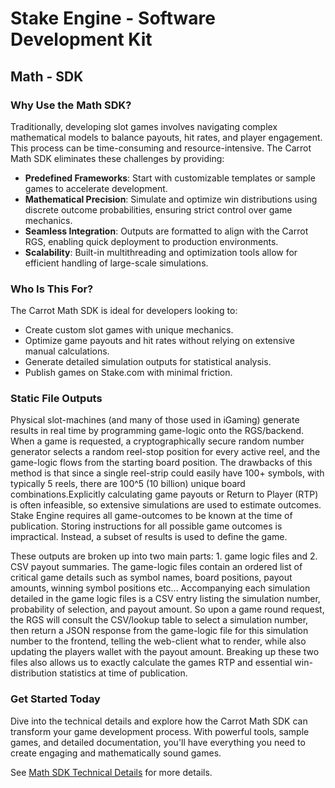 # Stake Engine - Software Development Kit

## **Math - SDK**

### **Why Use the Math SDK?**

Traditionally, developing slot games involves navigating complex mathematical models to balance payouts, hit rates, and player engagement. This process can be time-consuming and resource-intensive. The Carrot Math SDK eliminates these challenges by providing:

- **Predefined Frameworks**: Start with customizable templates or sample games to accelerate development.
- **Mathematical Precision**: Simulate and optimize win distributions using discrete outcome probabilities, ensuring strict control over game mechanics.
- **Seamless Integration**: Outputs are formatted to align with the Carrot RGS, enabling quick deployment to production environments.
- **Scalability**: Built-in multithreading and optimization tools allow for efficient handling of large-scale simulations.


### **Who Is This For?**

The Carrot Math SDK is ideal for developers looking to:

- Create custom slot games with unique mechanics.
- Optimize game payouts and hit rates without relying on extensive manual calculations.
- Generate detailed simulation outputs for statistical analysis.
- Publish games on Stake.com with minimal friction.


### **Static File Outputs**

Physical slot-machines (and many of those used in iGaming) generate results in real time by programming game-logic onto the RGS/backend. When a game is requested, a cryptographically secure random number generator selects a random reel-stop position for every active reel, and the game-logic flows from the starting board position. The drawbacks of this method is that since a single reel-strip could easily have 100+ symbols, with typically 5 reels, there are 100^5 (10 billion) unique board combinations.Explicitly calculating game payouts or Return to Player (RTP) is often infeasible, so extensive simulations are used to estimate outcomes. Stake Engine requires all game-outcomes to be known at the time of publication. Storing instructions for all possible game outcomes is impractical. Instead, a subset of results is used to define the game.

These outputs are broken up into two main parts: 1. game logic files and 2. CSV payout summaries. 
The game-logic files contain an ordered list of critical game details such as symbol names, board positions, payout amounts, winning symbol positions etc... Accompanying each simulation detailed in the game logic files is a CSV entry listing the simulation number, probability of selection, and payout amount. So upon a game round request, the RGS will consult the CSV/lookup table to select a simulation number, then return a JSON response from the game-logic file for this simulation number to the frontend, telling the web-client what to render, while also updating the players wallet with the payout amount. Breaking up these two files also allows us to exactly calculate the games RTP and essential win-distribution statistics at time of publication. 


### **Get Started Today**

Dive into the technical details and explore how the Carrot Math SDK can transform your game development process. With powerful tools, sample games, and detailed documentation, you'll have everything you need to create engaging and mathematically sound games.

See [Math SDK Technical Details](math_docs/directory.md) for more details.